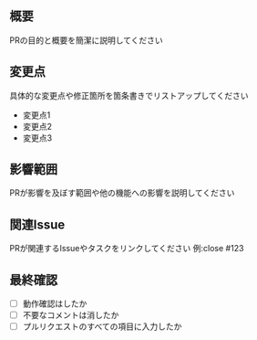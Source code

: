 ## 概要

PRの目的と概要を簡潔に説明してください

## 変更点

具体的な変更点や修正箇所を箇条書きでリストアップしてください

- 変更点1
- 変更点2
- 変更点3

## 影響範囲

PRが影響を及ぼす範囲や他の機能への影響を説明してください

## 関連Issue

PRが関連するIssueやタスクをリンクしてください
例:close #123

## 最終確認

- [ ] 動作確認はしたか
- [ ] 不要なコメントは消したか
- [ ] プルリクエストのすべての項目に入力したか
